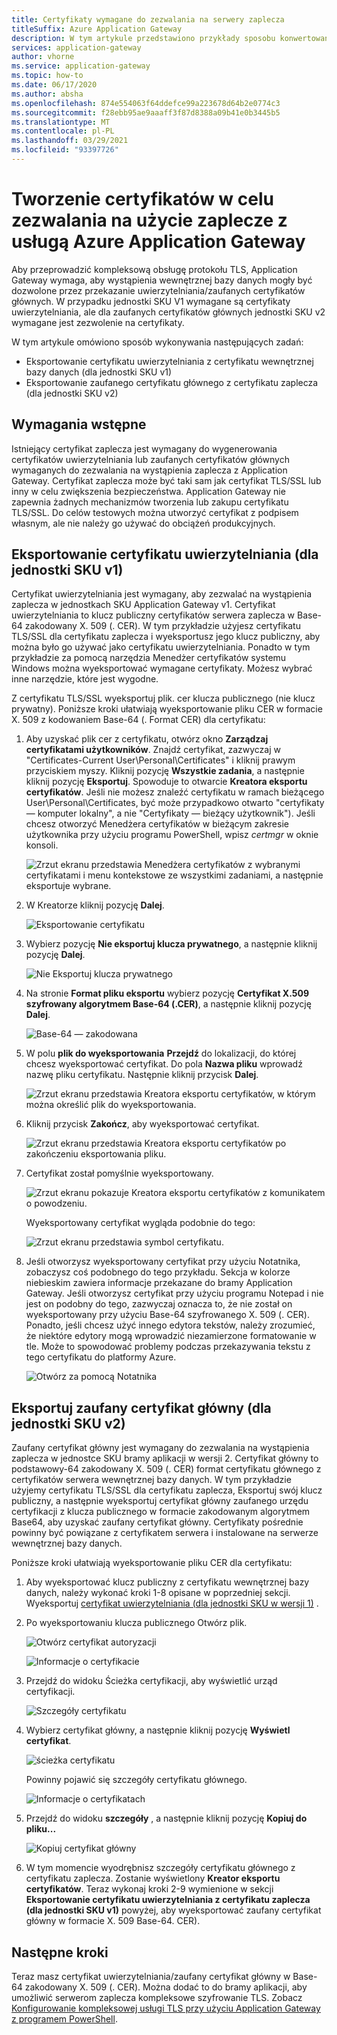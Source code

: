 ```yaml
---
title: Certyfikaty wymagane do zezwalania na serwery zaplecza
titleSuffix: Azure Application Gateway
description: W tym artykule przedstawiono przykłady sposobu konwertowania certyfikatu TLS/SSL na certyfikat uwierzytelniania i zaufany certyfikat główny wymagany do zezwalania na wystąpienia zaplecza na platformie Azure Application Gateway
services: application-gateway
author: vhorne
ms.service: application-gateway
ms.topic: how-to
ms.date: 06/17/2020
ms.author: absha
ms.openlocfilehash: 874e554063f64ddefce99a223678d64b2e0774c3
ms.sourcegitcommit: f28ebb95ae9aaaff3f87d8388a09b41e0b3445b5
ms.translationtype: MT
ms.contentlocale: pl-PL
ms.lasthandoff: 03/29/2021
ms.locfileid: "93397726"
---
```

# <a name="create-certificates-to-allow-the-backend-with-azure-application-gateway"></a>Tworzenie certyfikatów w celu zezwalania na użycie zaplecze z usługą Azure Application Gateway

Aby przeprowadzić kompleksową obsługę protokołu TLS, Application Gateway wymaga, aby wystąpienia wewnętrznej bazy danych mogły być dozwolone przez przekazanie uwierzytelniania/zaufanych certyfikatów głównych. W przypadku jednostki SKU V1 wymagane są certyfikaty uwierzytelniania, ale dla zaufanych certyfikatów głównych jednostki SKU v2 wymagane jest zezwolenie na certyfikaty.

W tym artykule omówiono sposób wykonywania następujących zadań:


- Eksportowanie certyfikatu uwierzytelniania z certyfikatu wewnętrznej bazy danych (dla jednostki SKU v1)
- Eksportowanie zaufanego certyfikatu głównego z certyfikatu zaplecza (dla jednostki SKU v2)

## <a name="prerequisites"></a>Wymagania wstępne

Istniejący certyfikat zaplecza jest wymagany do wygenerowania certyfikatów uwierzytelniania lub zaufanych certyfikatów głównych wymaganych do zezwalania na wystąpienia zaplecza z Application Gateway. Certyfikat zaplecza może być taki sam jak certyfikat TLS/SSL lub inny w celu zwiększenia bezpieczeństwa. Application Gateway nie zapewnia żadnych mechanizmów tworzenia lub zakupu certyfikatu TLS/SSL. Do celów testowych można utworzyć certyfikat z podpisem własnym, ale nie należy go używać do obciążeń produkcyjnych. 

## <a name="export-authentication-certificate-for-v1-sku"></a>Eksportowanie certyfikatu uwierzytelniania (dla jednostki SKU v1)

Certyfikat uwierzytelniania jest wymagany, aby zezwalać na wystąpienia zaplecza w jednostkach SKU Application Gateway v1. Certyfikat uwierzytelniania to klucz publiczny certyfikatów serwera zaplecza w Base-64 zakodowany X. 509 (. CER). W tym przykładzie użyjesz certyfikatu TLS/SSL dla certyfikatu zaplecza i wyeksportusz jego klucz publiczny, aby można było go używać jako certyfikatu uwierzytelniania. Ponadto w tym przykładzie za pomocą narzędzia Menedżer certyfikatów systemu Windows można wyeksportować wymagane certyfikaty. Możesz wybrać inne narzędzie, które jest wygodne.

Z certyfikatu TLS/SSL wyeksportuj plik. cer klucza publicznego (nie klucz prywatny). Poniższe kroki ułatwiają wyeksportowanie pliku CER w formacie X. 509 z kodowaniem Base-64 (. Format CER) dla certyfikatu:

1. Aby uzyskać plik cer z certyfikatu, otwórz okno **Zarządzaj certyfikatami użytkowników**. Znajdź certyfikat, zazwyczaj w "Certificates-Current User\Personal\Certificates" i kliknij prawym przyciskiem myszy. Kliknij pozycję **Wszystkie zadania**, a następnie kliknij pozycję **Eksportuj**. Spowoduje to otwarcie **Kreatora eksportu certyfikatów**. Jeśli nie możesz znaleźć certyfikatu w ramach bieżącego User\Personal\Certificates, być może przypadkowo otwarto "certyfikaty — komputer lokalny", a nie "Certyfikaty — bieżący użytkownik"). Jeśli chcesz otworzyć Menedżera certyfikatów w bieżącym zakresie użytkownika przy użyciu programu PowerShell, wpisz *certmgr* w oknie konsoli.

   ![Zrzut ekranu przedstawia Menedżera certyfikatów z wybranymi certyfikatami i menu kontekstowe ze wszystkimi zadaniami, a następnie eksportuje wybrane.](./media/certificates-for-backend-authentication/export.png)

2. W Kreatorze kliknij pozycję **Dalej**.

   ![Eksportowanie certyfikatu](./media/certificates-for-backend-authentication/exportwizard.png)

3. Wybierz pozycję **Nie eksportuj klucza prywatnego**, a następnie kliknij pozycję **Dalej**.

   ![Nie Eksportuj klucza prywatnego](./media/certificates-for-backend-authentication/notprivatekey.png)

4. Na stronie **Format pliku eksportu** wybierz pozycję **Certyfikat X.509 szyfrowany algorytmem Base-64 (.CER)**, a następnie kliknij pozycję **Dalej**.

   ![Base-64 — zakodowana](./media/certificates-for-backend-authentication/base64.png)

5. W polu **plik do wyeksportowania** **Przejdź** do lokalizacji, do której chcesz wyeksportować certyfikat. Do pola **Nazwa pliku** wprowadź nazwę pliku certyfikatu. Następnie kliknij przycisk **Dalej**.

   ![Zrzut ekranu przedstawia Kreatora eksportu certyfikatów, w którym można określić plik do wyeksportowania.](./media/certificates-for-backend-authentication/browse.png)

6. Kliknij przycisk **Zakończ**, aby wyeksportować certyfikat.

   ![Zrzut ekranu przedstawia Kreatora eksportu certyfikatów po zakończeniu eksportowania pliku.](./media/certificates-for-backend-authentication/finish.png)

7. Certyfikat został pomyślnie wyeksportowany.

   ![Zrzut ekranu pokazuje Kreatora eksportu certyfikatów z komunikatem o powodzeniu.](./media/certificates-for-backend-authentication/success.png)

   Wyeksportowany certyfikat wygląda podobnie do tego:

   ![Zrzut ekranu przedstawia symbol certyfikatu.](./media/certificates-for-backend-authentication/exported.png)

8. Jeśli otworzysz wyeksportowany certyfikat przy użyciu Notatnika, zobaczysz coś podobnego do tego przykładu. Sekcja w kolorze niebieskim zawiera informacje przekazane do bramy Application Gateway. Jeśli otworzysz certyfikat przy użyciu programu Notepad i nie jest on podobny do tego, zazwyczaj oznacza to, że nie został on wyeksportowany przy użyciu Base-64 szyfrowanego X. 509 (. CER). Ponadto, jeśli chcesz użyć innego edytora tekstów, należy zrozumieć, że niektóre edytory mogą wprowadzić niezamierzone formatowanie w tle. Może to spowodować problemy podczas przekazywania tekstu z tego certyfikatu do platformy Azure.

   ![Otwórz za pomocą Notatnika](./media/certificates-for-backend-authentication/format.png)

## <a name="export-trusted-root-certificate-for-v2-sku"></a>Eksportuj zaufany certyfikat główny (dla jednostki SKU v2)

Zaufany certyfikat główny jest wymagany do zezwalania na wystąpienia zaplecza w jednostce SKU bramy aplikacji w wersji 2. Certyfikat główny to podstawowy-64 zakodowany X. 509 (. CER) format certyfikatu głównego z certyfikatów serwera wewnętrznej bazy danych. W tym przykładzie użyjemy certyfikatu TLS/SSL dla certyfikatu zaplecza, Eksportuj swój klucz publiczny, a następnie wyeksportuj certyfikat główny zaufanego urzędu certyfikacji z klucza publicznego w formacie zakodowanym algorytmem Base64, aby uzyskać zaufany certyfikat główny. Certyfikaty pośrednie powinny być powiązane z certyfikatem serwera i instalowane na serwerze wewnętrznej bazy danych.

Poniższe kroki ułatwiają wyeksportowanie pliku CER dla certyfikatu:

1. Aby wyeksportować klucz publiczny z certyfikatu wewnętrznej bazy danych, należy wykonać kroki 1-8 opisane w poprzedniej sekcji. Wyeksportuj [certyfikat uwierzytelniania (dla jednostki SKU w wersji 1)](#export-authentication-certificate-for-v1-sku) .

2. Po wyeksportowaniu klucza publicznego Otwórz plik.

   ![Otwórz certyfikat autoryzacji](./media/certificates-for-backend-authentication/openAuthcert.png)

   ![Informacje o certyfikacie](./media/certificates-for-backend-authentication/general.png)

3. Przejdź do widoku Ścieżka certyfikacji, aby wyświetlić urząd certyfikacji.

   ![Szczegóły certyfikatu](./media/certificates-for-backend-authentication/certdetails.png)

4. Wybierz certyfikat główny, a następnie kliknij pozycję **Wyświetl certyfikat**.

   ![ścieżka certyfikatu](./media/certificates-for-backend-authentication/rootcert.png)

   Powinny pojawić się szczegóły certyfikatu głównego.

   ![Informacje o certyfikatach](./media/certificates-for-backend-authentication/rootcertdetails.png)

5. Przejdź do widoku **szczegóły** , a następnie kliknij pozycję **Kopiuj do pliku...**

   ![Kopiuj certyfikat główny](./media/certificates-for-backend-authentication/rootcertcopytofile.png)

6. W tym momencie wyodrębnisz szczegóły certyfikatu głównego z certyfikatu zaplecza. Zostanie wyświetlony **Kreator eksportu certyfikatów**. Teraz wykonaj kroki 2-9 wymienione w sekcji **Eksportowanie certyfikatu uwierzytelniania z certyfikatu zaplecza (dla jednostki SKU v1)** powyżej, aby wyeksportować zaufany certyfikat główny w formacie X. 509 Base-64. CER).

## <a name="next-steps"></a>Następne kroki

Teraz masz certyfikat uwierzytelniania/zaufany certyfikat główny w Base-64 zakodowany X. 509 (. CER). Można dodać to do bramy aplikacji, aby umożliwić serwerom zaplecza kompleksowe szyfrowanie TLS. Zobacz [Konfigurowanie kompleksowej usługi TLS przy użyciu Application Gateway z programem PowerShell](./application-gateway-end-to-end-ssl-powershell.md).